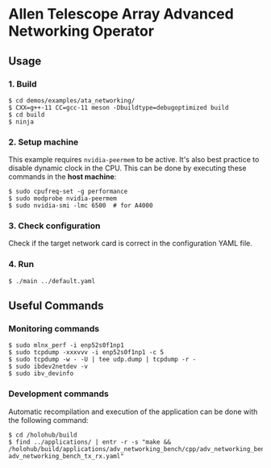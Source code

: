 # Allen Telescope Array Advanced Networking Operator

## Usage

### 1. Build 
```
$ cd demos/examples/ata_networking/
$ CXX=g++-11 CC=gcc-11 meson -Dbuildtype=debugoptimized build
$ cd build
$ ninja
```

### 2. Setup machine
This example requires `nvidia-peermem` to be active. It's also best practice to disable dynamic clock in the CPU. This can be done by executing these commands in the **host machine**:
```
$ sudo cpufreq-set -g performance
$ sudo modprobe nvidia-peermem
$ sudo nvidia-smi -lmc 6500  # for A4000
```

### 3. Check configuration
Check if the target network card is correct in the configuration YAML file.

### 4. Run
```
$ ./main ../default.yaml
```

## Useful Commands 

### Monitoring commands
```
$ sudo mlnx_perf -i enp52s0f1np1
$ sudo tcpdump -xxxvvv -i enp52s0f1np1 -c 5
$ sudo tcpdump -w - -U | tee udp.dump | tcpdump -r -
$ sudo ibdev2netdev -v
$ sudo ibv_devinfo
```

### Development commands
Automatic recompilation and execution of the application can be done with the following command:
```
$ cd /holohub/build
$ find ../applications/ | entr -r -s "make && /holohub/build/applications/adv_networking_bench/cpp/adv_networking_bench adv_networking_bench_tx_rx.yaml"
```